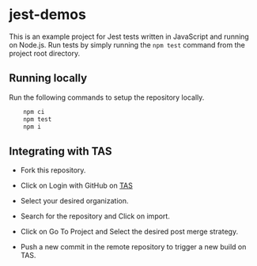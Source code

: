 # jest-demos

This is an example project for Jest tests written in JavaScript and running on Node.js.
Run tests by simply running the `npm test` command from the project root directory.

## Running locally

Run the following commands to setup the repository locally.

```bash
    npm ci
    npm test
    npm i
```

## Integrating with TAS

- Fork this repository.

- Click on Login with GitHub on [TAS](https://tas.lambdatest.com/login/)

- Select your desired organization.
  
- Search for the repository and Click on import.
  
- Click on Go To Project and Select the desired post merge strategy.
  
- Push a new commit in the remote repository to trigger a new build on TAS.
